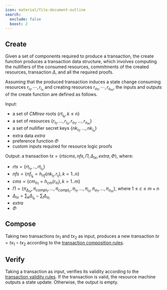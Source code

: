 ```yaml
---
icon: material/file-document-outline
search:
  exclude: false
  boost: 2
---
```


## Create

Given a set of components required to produce a transaction, the create function produces a transaction data structure, which involves computing the nullifiers of the consumed resources, commitments of the created resources, transaction $\Delta$, and all the required proofs.

Assuming that the produced transaction induces a state change consuming resources $r_{i_1},\cdots, r_{i_n}$ and creating resources $r_{o_1}, \cdots, r_{o_m}$, the inputs and outputs of the create function are defined as follows.

Input:

- a set of $CMtree$ roots $\{rt_{i_k}, k \leq n\}$
- a set of resources $\{r_{i_1},...,r_{i_n}, r_{o_1},...,r_{o_m}\}$
- a set of nullifier secret keys $\{nk_{i_1},...,nk_{i_n}\}$
- extra data $extra$
- preference function $\Phi$
- custom inputs required for resource logic proofs

Output: a transaction $tx = (rts cms, nfs, \Pi, \Delta_{tx}, extra, \Phi)$, where:

- $rts= \{rt_{i_1},..,rt_{i_n}\}$
- $nfs = \{nf_{i_k} = h_{nf}(nk_{i_l}, r_{i_l}), k = 1..n\}$
- $cms = \{cm_{o_1} = h_{cm}(r_{o_l}), k = 1..m\}$
- $\Pi = \{\pi_{\Delta_{tx}}, \pi_{compl_1}, ..., \pi_{compl_c}, \pi_{i_1}, ..., \pi_{i_n}, \pi_{o_1}, ...,\pi_{o_m}\}$, where $1 \leq c \leq m + n$
- $\Delta_{tx} = \sum_k{\Delta_{i_k}} - \sum_l{\Delta_{o_l}}$
- $extra$
- $\Phi$

## Compose

Taking two transactions $tx_1$ and $tx_2$ as input, produces a new transaction $tx = tx_1 \circ tx_2$ according to the [transaction composition rules](./../transaction.md#composition).

## Verify

Taking a transaction as input, verifies its validity according to the [transaction validity rules](./../transaction.md#validity). If the transaction is valid, the resource machine outputs a state update. Otherwise, the output is empty.